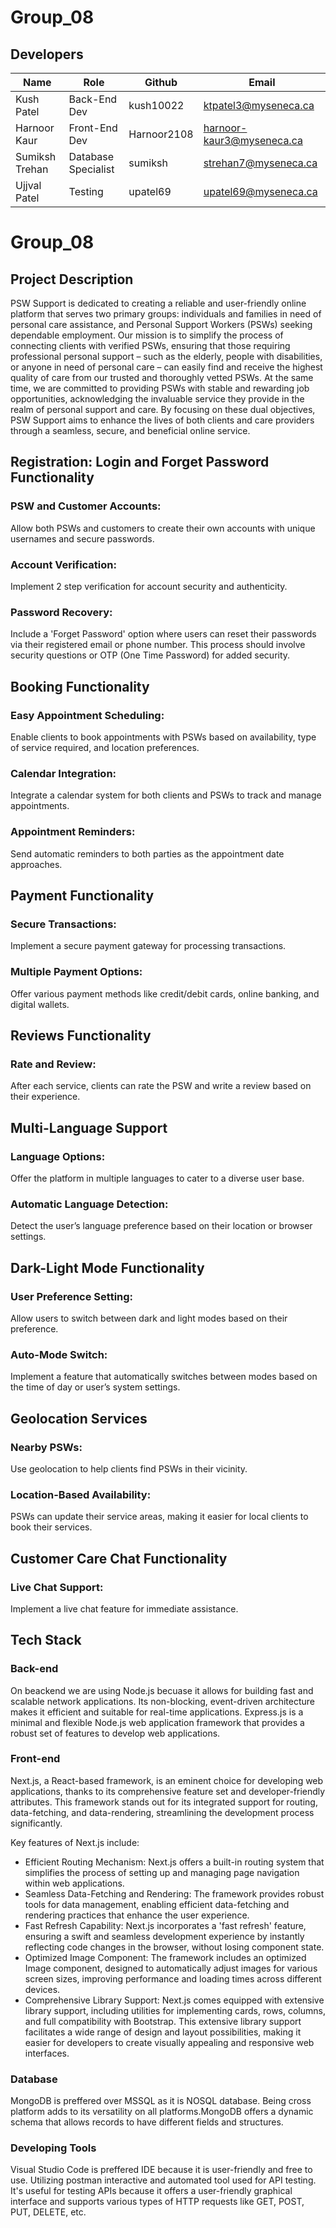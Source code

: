 # Group_08

## Developers
| Name        |   Role |     Github    | Email       |
| ----------- | --------- | --------- | --------------------------- |
| Kush Patel  | Back-End Dev | kush10022 | ktpatel3@myseneca.ca |
| Harnoor Kaur  | Front-End Dev |Harnoor2108 | harnoor-kaur3@myseneca.ca |
| Sumiksh Trehan  | Database Specialist | sumiksh | strehan7@myseneca.ca |
| Ujjval Patel  | Testing | upatel69 | upatel69@myseneca.ca |
# Group_08

## Project Description
PSW Support is dedicated to creating a reliable and user-friendly online platform that serves two primary groups: individuals and families in need of personal care assistance, and Personal Support Workers (PSWs) seeking dependable employment. Our mission is to simplify the process of connecting clients with verified PSWs, ensuring that those requiring professional personal support – such as the elderly, people with disabilities, or anyone in need of personal care – can easily find and receive the highest quality of care from our trusted and thoroughly vetted PSWs. At the same time, we are committed to providing PSWs with stable and rewarding job opportunities, acknowledging the invaluable service they provide in the realm of personal support and care. By focusing on these dual objectives, PSW Support aims to enhance the lives of both clients and care providers through a seamless, secure, and beneficial online service.

## Registration: Login and Forget Password Functionality
### PSW and Customer Accounts: 
Allow both PSWs and customers to create their own accounts with unique usernames and secure passwords.
### Account Verification: 
Implement 2 step verification for account security and authenticity.
### Password Recovery:
 Include a 'Forget Password' option where users can reset their passwords via their registered email or phone number. This process should involve security questions or OTP (One Time Password) for added security.

## Booking Functionality
### Easy Appointment Scheduling:
Enable clients to book appointments with PSWs based on availability, type of service required, and location preferences.
### Calendar Integration:
Integrate a calendar system for both clients and PSWs to track and manage appointments.
### Appointment Reminders:
Send automatic reminders to both parties as the appointment date approaches.

## Payment Functionality
### Secure Transactions:
Implement a secure payment gateway for processing transactions.
### Multiple Payment Options:
Offer various payment methods like credit/debit cards, online banking, and digital wallets.


## Reviews Functionality
### Rate and Review:
After each service, clients can rate the PSW and write a review based on their experience.

## Multi-Language Support
### Language Options:
Offer the platform in multiple languages to cater to a diverse user base.
### Automatic Language Detection:
Detect the user’s language preference based on their location or browser settings.

## Dark-Light Mode Functionality
### User Preference Setting: 
Allow users to switch between dark and light modes based on their preference.
### Auto-Mode Switch: 
Implement a feature that automatically switches between modes based on the time of day or user’s system settings.

## Geolocation Services
### Nearby PSWs: 
Use geolocation to help clients find PSWs in their vicinity.
### Location-Based Availability: 
PSWs can update their service areas, making it easier for local clients to book their services.

## Customer Care Chat Functionality
### Live Chat Support: 
Implement a live chat feature for immediate assistance.

## Tech Stack
### Back-end
On beackend we are using Node.js becuase it allows for building fast and scalable network applications. Its non-blocking, event-driven architecture makes it efficient and suitable for real-time applications. 
Express.js is a minimal and flexible Node.js web application framework that provides a robust set of features to develop web applications.
### Front-end
Next.js, a React-based framework, is an eminent choice for developing web applications, thanks to its comprehensive feature set and developer-friendly attributes. This framework stands out for its integrated support for routing, data-fetching, and data-rendering, streamlining the development process significantly.

Key features of Next.js include:  
- Efficient Routing Mechanism: Next.js offers a built-in routing system that simplifies the process of setting up and managing page navigation within web applications.  
- Seamless Data-Fetching and Rendering: The framework provides robust tools for data management, enabling efficient data-fetching and rendering practices that enhance the user experience.  
- Fast Refresh Capability: Next.js incorporates a 'fast refresh' feature, ensuring a swift and seamless development experience by instantly reflecting code changes in the browser, without losing component state.  
- Optimized Image Component: The framework includes an optimized Image component, designed to automatically adjust images for various screen sizes, improving performance and loading times across different devices.  
- Comprehensive Library Support: Next.js comes equipped with extensive library support, including utilities for implementing cards, rows, columns, and full compatibility with Bootstrap. This extensive library support facilitates a wide range of design and layout possibilities, making it easier for developers to create visually appealing and responsive web interfaces.
### Database 
MongoDB is preffered over MSSQL as it is NOSQL database. Being cross platform adds to its versatility on all platforms.MongoDB offers a dynamic schema that allows records to have different fields and structures.
### Developing Tools
Visual Studio Code is preffered IDE because it is user-friendly and free to use.
Utilizing postman interactive and automated tool used for API testing. It's useful for testing APIs because it offers a user-friendly graphical interface and supports various types of HTTP requests like GET, POST, PUT, DELETE, etc.
 
 
